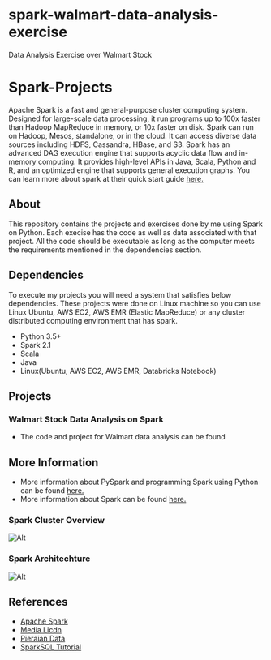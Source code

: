 # spark-walmart-data-analysis-exercise
Data Analysis Exercise over Walmart Stock

# Spark-Projects
Apache Spark is a fast and general-purpose cluster computing system. Designed for large-scale data processing, it run programs up to 100x faster than Hadoop MapReduce in memory, or 10x faster on disk. Spark can run on Hadoop, Mesos, standalone, or in the cloud. It can access diverse data sources including HDFS, Cassandra, HBase, and S3. Spark has an advanced DAG execution engine that supports acyclic data flow and in-memory computing. It provides high-level APIs in Java, Scala, Python and R, and an optimized engine that supports general execution graphs. You can learn more about spark at their quick start guide [here.](http://spark.apache.org/docs/latest/quick-start.html)

## About
This repository contains the projects and exercises done by me using Spark on Python. Each execise has the code as well as data associated with that project. All the code should be executable as long as the computer meets the requirements mentioned in the dependencies section.

## Dependencies
To execute my projects you will need a system that satisfies below dependencies. These projects were done on Linux machine so you can use Linux Ubuntu, AWS EC2, AWS EMR (Elastic MapReduce) or any cluster distributed computing environment that has spark.
- Python 3.5+
- Spark 2.1
- Scala
- Java
- Linux(Ubuntu, AWS EC2, AWS EMR, Databricks Notebook)

## Projects
### Walmart Stock Data Analysis on Spark
- The code and project for Walmart data analysis can be found 

## More Information 
- More information about PySpark and programming Spark using Python can be found [here.](https://spark.apache.org/docs/0.9.1/python-programming-guide.html)
- More information about Spark can be found [here.](http://spark.apache.org/)

### Spark Cluster Overview
![Alt](https://spark.apache.org/docs/latest/img/cluster-overview.png)

### Spark Architechture
![Alt](https://media.licdn.com/mpr/mpr/shrinknp_800_800/AAEAAQAAAAAAAAb5AAAAJDUwZGZmZWEwLWNhZGEtNDc4NC1hOTkyLTVjMTNiYmUzNjVmNw.png)

## References
- [Apache Spark](https://spark.apache.org/)
- [Media Licdn](https://media.licdn.com/)
- [Pieraian Data](http://www.pieriandata.com/)
- [SparkSQL Tutorial](https://www.tutorialspoint.com/spark_sql/spark_sql_quick_guide.htm)
